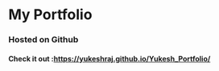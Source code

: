 # My Portfolio

### Hosted on Github
#### Check it out :https://yukeshraj.github.io/Yukesh_Portfolio/
